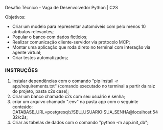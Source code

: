 Desafio Técnico - Vaga de Desenvolvedor Python | C2S

Objetivos:
- Criar um modelo para representar automóveis com pelo menos 10 atributos relevantes;
- Popular o banco com dados fictícios;
- Realizar comunicação cliente-servidor via protocolo MCP;
- Montar uma aplicação que roda direto no terminal com interação via agente virtual;
- Criar testes automatizados;

### INSTRUÇÕES ###

1. Instalar dependências com o comando "pip install -r app/requirements.txt" (comando executado no terminal a partir da raiz do projeto, pasta c2s case);
2. Criar um banco chamado c2s com seu usuário e senha;
3. criar um arquivo chamado ".env" na pasta app com o seguinte conteúdo:
DATABASE_URL=postgresql://SEU_USUARIO:SUA_SENHA@localhost:5432/c2s;
4. Criar as tabelas de dados com o comando "python -m app.init_db";
